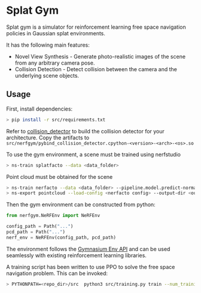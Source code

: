 # Splat Gym

Splat gym is a simulator for reinforcement learning free space navigation policies in Gaussian splat environments.

It has the following main features:

- Novel View Synthesis - Generate photo-realistic images of the scene from any arbitrary camera pose.
- Collision Detection - Detect collision between the camera and the underlying scene objects.

## Usage

First, install dependencies:

```sh
> pip install -r src/requirements.txt
```

Refer to [collision_detector](https://github.com/SplatLearn/collision_detector) to build the collision detector for your architecture.
Copy the artifacts to `src/nerfgym/pybind_collision_detector.cpython-<version>-<arch>-<os>.so`

To use the gym environment, a scene must be trained using nerfstudio

```sh
> ns-train splatfacto --data <data_folder>
```

Point cloud must be obtained for the scene

```sh
> ns-train nerfacto --data <data_folder> --pipeline.model.predict-normals=True
> ns-export pointcloud --load-config <nerfacto config> --output-dir <output_dir> 
```

Then the gym environment can be constructed from python:

```python
from nerfgym.NeRFEnv import NeRFEnv

config_path = Path("...")
pcd_path = Path("...")
nerf_env = NeRFEnv(config_path, pcd_path)
```

The environment follows the [Gymnasium Env API](https://gymnasium.farama.org/api/env/) and can be used seamlessly with existing reinforcement learning libraries.

A training script has been written to use PPO to solve the free space navigation problem. This can be invoked:

```sh
> PYTHONPATH=<repo_dir>/src  python3 src/training.py train --num_training_steps 300000 --env_id free
```
